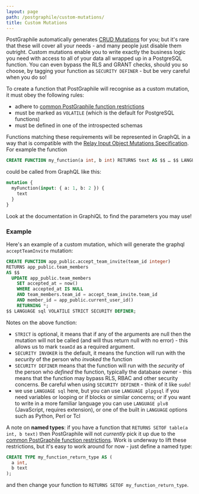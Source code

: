 ```yaml
---
layout: page
path: /postgraphile/custom-mutations/
title: Custom Mutations
---
```


PostGraphile automatically generates [CRUD
Mutations](/postgraphile/crud-mutations/) for you; but it's rare that these
will cover all your needs - and many people just disable them outright.
Custom mutations enable you to write exactly the business logic you need with
access to all of your data all wrapped up in a PostgreSQL function. You can
even bypass the RLS and GRANT checks, should you so choose, by tagging your
function as `SECURITY DEFINER` - but be very careful when you do so!

To create a function that PostGraphile will recognise as a custom mutation,
it must obey the following rules:

- adhere to [common PostGraphile function restrictions](/postgraphile/function-restrictions/)
- must be marked as `VOLATILE` (which is the default for PostgreSQL functions)
- must be defined in one of the introspected schemas

Functions matching these requirements will be represented in GraphQL in a way that is compatible with the [Relay Input Object Mutations Specification](https://relay.dev/docs/en/mutations). For example the function

```sql
CREATE FUNCTION my_function(a int, b int) RETURNS text AS $$ … $$ LANGUAGE sql VOLATILE;
```

could be called from GraphQL like this:

```graphql
mutation {
  myFunction(input: { a: 1, b: 2 }) {
    text
  }
}
```

Look at the documentation in GraphiQL to find the parameters you may use!

### Example

Here's an example of a custom mutation, which will generate the graphql `acceptTeamInvite` mutation:

```sql
CREATE FUNCTION app_public.accept_team_invite(team_id integer)
RETURNS app_public.team_members
AS $$
  UPDATE app_public.team_members
    SET accepted_at = now()
    WHERE accepted_at IS NULL
    AND team_members.team_id = accept_team_invite.team_id
    AND member_id = app_public.current_user_id()
    RETURNING *;
$$ LANGUAGE sql VOLATILE STRICT SECURITY DEFINER;
```

Notes on the above function:

- `STRICT` is optional, it means that if any of the arguments are null then the
  mutation will not be called (and will thus return null with no error) - this
  allows us to mark `teamId` as a required argument.
- `SECURITY INVOKER` is the default, it means the function will run with the
  _security_ of the person who _invoked_ the function
- `SECURITY DEFINER` means that the function will run with the _security_ of
  the person who _defined_ the function, typically the database owner - this
  means that the function may bypass RLS, RBAC and other security concerns. Be
  careful when using `SECURITY DEFINER` - think of it like `sudo`!
- we use `LANGUAGE sql` here, but you can use `LANGUAGE plpgsql` if you need
  variables or looping or if blocks or similar concerns; or if you want to
  write in a more familiar language you can use `LANGUAGE plv8` (JavaScript,
  requires extension), or one of the built in `LANGUAGE` options such as
  Python, Perl or Tcl

A note on **named types**: if you have a function that `RETURNS SETOF table(a int, b text)` then PostGraphile will not _currently_ pick it up due to the
[common PostGraphile function
restrictions](/postgraphile/function-restrictions/). Work is underway to lift
these restrictions, but it's easy to work around for now - just define a
named type:

```sql
CREATE TYPE my_function_return_type AS (
  a int,
  b text
);
```

and then change your function to `RETURNS SETOF my_function_return_type`.

<!--
### Graphile Plugins

If you prefer adding mutations on the JavaScript side, you can use
`ExtendSchemaPlugin` from `graphile-utils`; see [Schema
Plugins](/postgraphile/extending/) for more information.

### GraphQL Schema Stitching

You can also stitch multiple GraphQL schemas together, you can read more about
doing this with PostGraphile here: [Authenticated and Stitched Schemas with
PostGraphile, Passport and
Stripe](https://medium.com/@sastraxi/authenticated-and-stitched-schemas-with-postgraphile-passport-and-stripe-a51490a858a2).

-->
